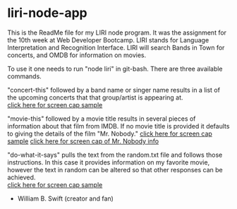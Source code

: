 # liri-node-app
This is the ReadMe file for my LIRI node program. It was the assignment for the 10th week at Web Developer Bootcamp. LIRI stands for Language Interpretation and Recognition Interface.  LIRI will search Bands in Town for concerts, and OMDB for information on movies.

To use it one needs to run "node liri" in git-bash.  There are three available commands.  

"concert-this" followed by a band name or singer name results in a list of the upcoming concerts that that group/artist is appearing at.  
	[click here for screen cap sample](https://drive.google.com/file/d/1nHM5atiFMELVPrGY7Gt32vCatiofx4yE/view?usp=sharing)

"movie-this" followed by a movie title results in several pieces of information about that film from IMDB.  If no movie title is provided it defaults to giving the details of the film "Mr. Nobody."
   	[click here for screen cap sample](https://drive.google.com/file/d/13PnVONBDxUJ-dIe7uJeIj5kreAhrZfV8/view?usp=sharing)
 	[click here for screen cap of Mr. Nobody info](https://drive.google.com/file/d/1dvEiuD7hsXUqEu_vcd0d-hYzj3VGrOcm/view?usp=sharing)

"do-what-it-says" pulls the text from the random.txt file and follows those instructions.  In this case it provides information on my favorite movie, however the text in random can be altered so that other responses can be achieved.  
	[click here for screen cap sample](https://drive.google.com/file/d/1Gd_eVSl0qE6qzCggr3JU1pHrROVwvPre/view?usp=sharing)


- William B. Swift (creator and fan)